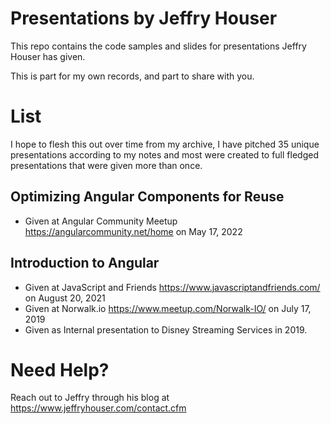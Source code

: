 # Presentations by Jeffry Houser

This repo contains the code samples and slides for presentations Jeffry Houser has given.  

This is part for my own records, and part to share with you.

# List

I hope to flesh this out over time from my archive, I have pitched 35 unique presentations according to my notes and most were created to full fledged presentations that were given more than once.

## Optimizing Angular Components for Reuse

* Given at Angular Community Meetup https://angularcommunity.net/home on May 17, 2022

## Introduction to Angular 

* Given at JavaScript and Friends https://www.javascriptandfriends.com/ on August 20, 2021
* Given at Norwalk.io https://www.meetup.com/Norwalk-IO/ on July 17, 2019
* Given as Internal presentation to Disney Streaming Services in 2019.


# Need Help?

Reach out to Jeffry through his blog at https://www.jeffryhouser.com/contact.cfm
